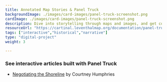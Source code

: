 ```yaml
---
title: Annotated Map Stories & Panel Truck
backgroundImage: ./images/card-images/panel-truck-screenshot.png
cardImage: ./images/card-images/panel-truck-screenshot.png
description: Dive into storytelling through maps and images, and get code to produce your own interactives
resourceUrl: "https://cartinal.leventhalmap.org/documentation/panel-truck.html"
tags: ["interactive","historical","narrative"]
type: "digital-project"
weight: 3

---
```


### See interactive articles built with Panel Truck

* [Negotiating the Shoreline](/articles/humphries-boston-harbor/) by Courtney Humphries